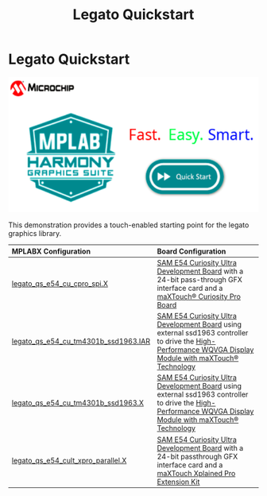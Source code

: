 ﻿---
parent: Example Applications
title: Legato Quickstart
nav_order: 1
---

# Legato Quickstart

![](./../../docs/html/legato_quickstart.png)

This demonstration provides a touch-enabled starting point for the legato graphics library.

|MPLABX Configuration|Board Configuration|
|:-------------------|:------------------|
| [legato\_qs\_e54\_cu\_cpro\_spi.X](./firmware/legato_qs_e54_cu_cpro_spi.X/readme.md)| [SAM E54 Curiosity Ultra Development Board](https://www.microchip.com/Developmenttools/ProductDetails/DM320210) with a 24-bit pass-through GFX interface card and a [maXTouch® Curiosity Pro Board](https://www.microchip.com/Developmenttools/ProductDetails/AC320007) |
| [legato\_qs\_e54\_cu\_tm4301b\_ssd1963.IAR](./firmware/legato_qs_e54_cu_tm4301b_ssd1963.IAR/readme.md) | [SAM E54 Curiosity Ultra Development Board](https://www.microchip.com/Developmenttools/ProductDetails/DM320210) using external ssd1963 controller to drive the [High-Performance WQVGA Display Module with maXTouch® Technology](https://www.microchip.com/DevelopmentTools/ProductDetails/PartNO/AC320005-4) |
| [legato\_qs\_e54\_cu\_tm4301b\_ssd1963.X](./firmware/legato_qs_e54_cu_tm4301b_ssd1963.X/readme.md) | [SAM E54 Curiosity Ultra Development Board](https://www.microchip.com/Developmenttools/ProductDetails/DM320210) using external ssd1963 controller to drive the [High-Performance WQVGA Display Module with maXTouch® Technology](https://www.microchip.com/DevelopmentTools/ProductDetails/PartNO/AC320005-4) |
| [legato\_qs\_e54\_cult\_xpro\_parallel.X](./firmware/legato_qs_e54_cult_cpro_parallel.X/readme.md) | [SAM E54 Curiosity Ultra Development Board](https://www.microchip.com/Developmenttools/ProductDetails/DM320210) with a 24-bit passthrough GFX interface card and a [maXTouch Xplained Pro Extension Kit](https://www.microchip.com/Developmenttools/ProductDetails/ATMXT-XPRO) |